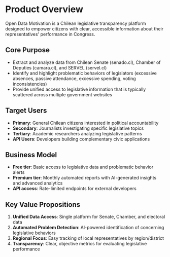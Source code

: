 # Product Overview

Open Data Motivation is a Chilean legislative transparency platform designed to empower citizens with clear, accessible information about their representatives' performance in Congress.

## Core Purpose
- Extract and analyze data from Chilean Senate (senado.cl), Chamber of Deputies (camara.cl), and SERVEL (servel.cl)
- Identify and highlight problematic behaviors of legislators (excessive absences, passive attendance, excessive spending, voting inconsistencies)
- Provide unified access to legislative information that is typically scattered across multiple government websites

## Target Users
- **Primary**: General Chilean citizens interested in political accountability
- **Secondary**: Journalists investigating specific legislative topics
- **Tertiary**: Academic researchers analyzing legislative patterns
- **API Users**: Developers building complementary civic applications

## Business Model
- **Free tier**: Basic access to legislative data and problematic behavior alerts
- **Premium tier**: Monthly automated reports with AI-generated insights and advanced analytics
- **API access**: Rate-limited endpoints for external developers

## Key Value Propositions
1. **Unified Data Access**: Single platform for Senate, Chamber, and electoral data
2. **Automated Problem Detection**: AI-powered identification of concerning legislative behaviors
3. **Regional Focus**: Easy tracking of local representatives by region/district
4. **Transparency**: Clear, objective metrics for evaluating legislative performance

